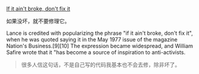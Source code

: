 [If it ain't broke, don't fix it](https://en.wikipedia.org/wiki/Bert_Lance#.22If_it_ain.27t_broke.2C_don.27t_fix_it..22)

如果没坏，就不要修理它。

Lance is credited with popularizing the phrase "if it ain't broke, don't fix it", when he was quoted saying it in the May 1977 issue of the magazine Nation's Business.[9][10] The expression became widespread, and William Safire wrote that it "has become a source of inspiration to anti-activists.


> 很多人信这句话，不是自己写的代码我基本也不会去修，除非坏了。